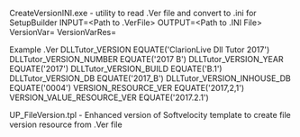 CreateVersionINI.exe - utility to read .Ver file and convert to .ini for SetupBuilder
INPUT=<Path to .VerFile>
OUTPUT=<Path to .INI File>
VersionVar=<Equate name with Production Version>
VersionVarRes=<Equate name with Production Version or resource>

Example .Ver
DLLTutor_VERSION     		EQUATE('ClarionLive Dll Tutor 2017')
DLLTutor_VERSION_NUMBER    	EQUATE('2017 B')
DLLTutor_VERSION_YEAR      	EQUATE('2017')
DLLTutor_VERSION_BUILD     	EQUATE('B.1')
DLLTutor_VERSION_DB        	EQUATE('2017_B')
DLLTutor_VERSION_INHOUSE_DB EQUATE('0004')
VERSION_RESOURCE_VER        EQUATE('2017,2,1')
VERSION_VALUE_RESOURCE_VER  EQUATE('2017.2.1')

UP_FileVersion.tpl - Enhanced version of Softvelocity template to create file version resource from .Ver file
